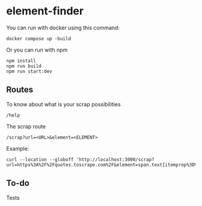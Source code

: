 # element-finder

You can run with docker using this command:
```
docker compose up -build 
```

Or you can run with npm

```
npm install
npm run build
npm run start:dev
``` 

## Routes

To know about what is your scrap possibilities 
```
/help
```

The scrap route
```
/scrap?url=<URL>&element=<ELEMENT>
```

Example:
``` 
curl --location --globoff 'http://localhost:3000/scrap?url=https%3A%2F%2Fquotes.toscrape.com%2F&element=span.text[itemprop%3D%22text%22]'
``` 

## To-do
Tests
